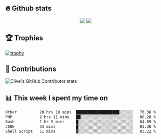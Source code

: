 ## &#128293; Github stats

<!-- GitHub Readme Streak Stats - https://github.com/DenverCoder1/github-readme-streak-stats -->
<p align="center">

<picture>
  <source 
    srcset="https://github-readme-stats.vercel.app/api?username=clivewalkden&count_private=true&show_icons=true&theme=darcula"
    media="(prefers-color-scheme: dark)"
  />
  <source
    srcset="https://github-readme-stats.vercel.app/api?username=clivewalkden&count_private=true&show_icons=true&theme=calm"
    media="(prefers-color-scheme: light), (prefers-color-scheme: no-preference)"
  />
  <img src="https://github-readme-stats.vercel.app/api?username=clivewalkden&count_private=true&show_icons=true&theme=darcula" />
</picture>

<a href="https://git.io/streak-stats" target="_blank">
  <img src="http://github-readme-streak-stats.herokuapp.com?user=clivewalkden&theme=darcula&date_format=j%20M%5B%20Y%5D" />
</a>

</p>

## &#127942; Trophies
[![trophy](https://github-profile-trophy.vercel.app/?username=clivewalkden&theme=onedark)](https://github.com/clivewalkden/github-profile-trophy)

## &#129309; Contributions
![Clive's GitHub Contributor stats](https://github-contributor-stats.vercel.app/api?username=clivewalkden)

## &#128202; This week I spent my time on
<!--START_SECTION:waka-->

```txt
Other          20 hrs 18 mins  ███████████████████░░░░░░   76.36 %
PHP            2 hrs 11 mins   ██░░░░░░░░░░░░░░░░░░░░░░░   08.26 %
Bash           1 hr 5 mins     █░░░░░░░░░░░░░░░░░░░░░░░░   04.09 %
JSON           53 mins         █░░░░░░░░░░░░░░░░░░░░░░░░   03.36 %
Shell Script   51 mins         ▓░░░░░░░░░░░░░░░░░░░░░░░░   03.22 %
```

<!--END_SECTION:waka-->
